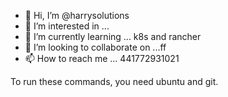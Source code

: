 - 👋 Hi, I’m @harrysolutions
- 👀 I’m interested in ...
- 🌱 I’m currently learning ... k8s and rancher
- 💞️ I’m looking to collaborate on ...ff
- 📫 How to reach me ... 441772931021

To run these commands, you need ubuntu and git.
<!---
harrysolutions/harrysolutions is a ✨ special ✨ repository because its `README.md` (this file) appears on your GitHub profile.
You can click the Preview link to take a look at your changes.
--->


